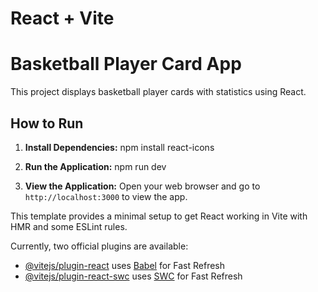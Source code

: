 # React + Vite

# Basketball Player Card App

This project displays basketball player cards with statistics using React.

## How to Run

1. **Install Dependencies:**
npm install react-icons

3. **Run the Application:**
npm run dev

3. **View the Application:**
Open your web browser and go to `http://localhost:3000` to view the app.






This template provides a minimal setup to get React working in Vite with HMR and some ESLint rules.

Currently, two official plugins are available:

- [@vitejs/plugin-react](https://github.com/vitejs/vite-plugin-react/blob/main/packages/plugin-react/README.md) uses [Babel](https://babeljs.io/) for Fast Refresh
- [@vitejs/plugin-react-swc](https://github.com/vitejs/vite-plugin-react-swc) uses [SWC](https://swc.rs/) for Fast Refresh
